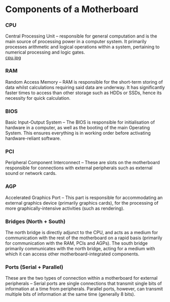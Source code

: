# Components of a Motherboard

### CPU
Central Processing Unit – responsible for general computation and is the main source of processing power in a computer system. It primarily processes arithmetic and logical operations within a system, pertaining to numerical processing and logic gates. <br>
[cpu.jpg](../Images/cpu.jpg)

### RAM
Random Access Memory – RAM is responsible for the short-term storing of data whilst calculations requiring said data are underway. It has significantly faster times to access than other storage such as HDDs or SSDs, hence its necessity for quick calculation.

### BIOS
Basic Input-Output System – The BIOS is responsible for initialisation of hardware in a computer, as well as the booting of the main Operating System. This ensures everything is in working order before activating hardware-reliant software.  

### PCI
Peripheral Component Interconnect – These are slots on the motherboard responsible for connections with external peripherals such as external sound or network cards.

### AGP
Accelerated Graphics Port – This part is responsible for accommodating an external graphics device (primarily graphics cards), for the processing of more graphically-intensive activities (such as rendering).

### Bridges (North + South)
The north bridge is directly adjunct to the CPU, and acts as a medium for communication with the rest of the motherboard on a rapid basis (primarily for communication with the RAM, PCIs and AGPs). The south bridge primarily communicates with the north bridge, acting for a medium with which it can access other motherboard-integrated components.
 
### Ports (Serial + Parallel)
These are the two types of connection within a motherboard for external peripherals – Serial ports are single connections that transmit single bits of information at a time from peripherals. Parallel ports, however, can transmit multiple bits of information at the same time (generally 8 bits).

